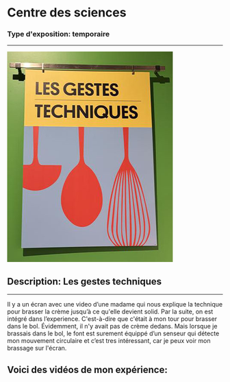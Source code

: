 # Centre des sciences
### Type d'exposition: temporaire
----------------------
![Image](medias/Les_gestions_techniques.jpg)
## Description: Les gestes techniques
-------------
Il y a un écran avec une video d’une madame qui nous explique la technique pour brasser la crème jusqu’à ce qu'elle devient solid. Par la suite, on est intégré dans l’experience. C'est-à-dire que c'était à mon tour pour brasser dans le bol. Évidemment, il n'y avait pas de crème dedans. Mais lorsque je brassais dans le bol, le font est surement équippé d’un senseur qui détecte mon mouvement circulaire et c’est tres intéressant, car je peux voir mon brassage sur l'écran.
## Voici des vidéos de mon expérience:

